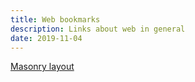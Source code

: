 ```yaml
---
title: Web bookmarks
description: Links about web in general
date: 2019-11-04
---
```


[Masonry layout](https://css-tricks.com/piecing-together-approaches-for-a-css-masonry-layout/)
